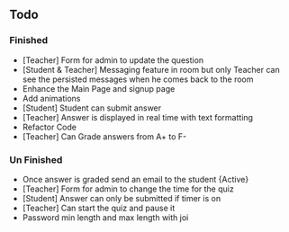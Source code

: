 ## Todo

### Finished

- [Teacher] Form for admin to update the question
- [Student & Teacher] Messaging feature in room but only Teacher can see the persisted messages when he comes back to the room
- Enhance the Main Page and signup page
- Add animations
- [Student] Student can submit answer
- [Teacher] Answer is displayed in real time with text formatting
- Refactor Code
- [Teacher] Can Grade answers from A+ to F-

### Un Finished

- Once answer is graded send an email to the student {Active}
- [Teacher] Form for admin to change the time for the quiz
- [Student] Answer can only be submitted if timer is on
- [Teacher] Can start the quiz and pause it
- Password min length and max length with joi

